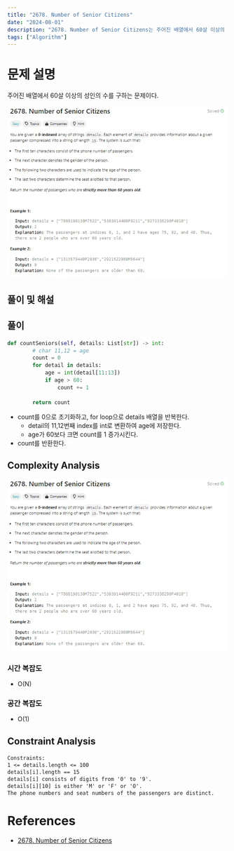 ```yaml
---
title: "2678. Number of Senior Citizens"
date: "2024-08-01"
description: "2678. Number of Senior Citizens는 주어진 배열에서 60살 이상의 성인의 수를 구하는 문제이다."
tags: ["Algorithm"]
---
```


# 문제 설명
주어진 배열에서 60살 이상의 성인의 수를 구하는 문제이다.

![2678](../../../images/LEET/2678/2678.jpg)

## 풀이 및 해설

## 풀이
```python
def countSeniors(self, details: List[str]) -> int:
        # char 11,12 = age
        count = 0
        for detail in details:
            age = int(detail[11:13])
            if age > 60:
                count += 1
        
        return count
```
- count를 0으로 초기화하고, for loop으로 details 배열을 반복한다.
    - detail의 11,12번째 index를 int로 변환하여 age에 저장한다.
    - age가 60보다 크면 count를 1 증가시킨다.
- count를 반환한다.

## Complexity Analysis
![tc](../../../images/LEET/2678/tc.jpg)

### 시간 복잡도
- O(N)

### 공간 복잡도
- O(1)

## Constraint Analysis
```
Constraints:
1 <= details.length <= 100
details[i].length == 15
details[i] consists of digits from '0' to '9'.
details[i][10] is either 'M' or 'F' or 'O'.
The phone numbers and seat numbers of the passengers are distinct.
```

# References
- [2678. Number of Senior Citizens](https://leetcode.com/problems/number-of-senior-citizens/)
